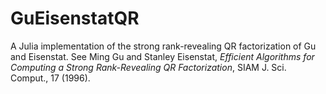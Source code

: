 # GuEisenstatQR

A Julia implementation of the strong rank-revealing QR factorization of Gu and Eisenstat. See Ming Gu and Stanley Eisenstat, *Efficient Algorithms for Computing a Strong Rank-Revealing QR Factorization*, SIAM J. Sci. Comput., 17 (1996).
